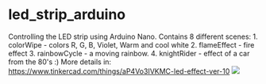 # led_strip_arduino
Controlling the LED strip using Arduino Nano.
Contains 8 different scenes:
       1. colorWipe - colors R, G, B, Violet, Warm and cool white
       2. flameEffect - fire effect
       3. rainbowCycle - a moving rainbow.
       4. knightRider - effect of a car from the 80's :)
  More details in:<br>
https://www.tinkercad.com/things/aP4Vo3IVKMC-led-effect-ver-10
<img src="https://csg.tinkercad.com/things/aP4Vo3IVKMC/t725.png?rev=1707160430369000000&s=&v=1&type=circuits">
